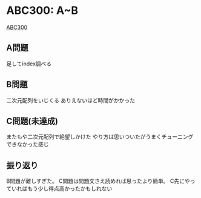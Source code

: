 # ABC300: A~B
[ABC300](https://atcoder.jp/contests/abc300)

## A問題
足してindex調べる

## B問題
二次元配列をいじくる
ありえないほど時間がかかった


## C問題(未達成)
またもや二次元配列で絶望しかけた
やり方は思いついたがうまくチューニングできなかった感じ


## 振り返り
B問題が難しすぎた。
C問題は問題文さえ読めれば思ったより簡単。
C先にやっていればもう少し得点高かったかもしれない
